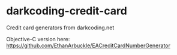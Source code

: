 darkcoding-credit-card
======================

Credit card generators from darkcoding.net

Objective-C version here: https://github.com/EthanArbuckle/EACreditCardNumberGenerator
